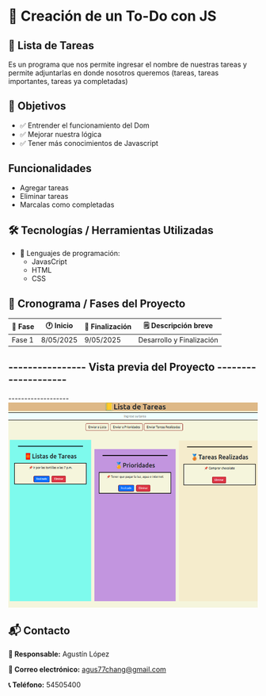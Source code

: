 # 🚀 Creación de un To-Do con JS

## 📝 Lista de Tareas
Es un programa que nos permite ingresar el nombre de nuestras tareas y permite adjuntarlas en donde nosotros queremos (tareas, tareas importantes, tareas ya completadas)

## 🎯 Objetivos
- ✅ Entrender el funcionamiento del Dom
- ✅ Mejorar nuestra lógica
- ✅ Tener más conocimientos de Javascript


## Funcionalidades
- Agregar tareas
- Eliminar tareas
- Marcalas como completadas


## 🛠️ Tecnologías / Herramientas Utilizadas
- 🧪 Lenguajes de programación:
    - JavasCript
    - HTML
    - CSS
## 📅 Cronograma / Fases del Proyecto
| 🔢 Fase            | 🕐 Inicio       | 🛑 Finalización | 🗒️ Descripción breve       |
|-------------------|----------------|----------------|-------------------------------|
| Fase 1            | 8/05/2025      | 9/05/2025      | Desarrollo y Finalización     |

## ---------------- Vista previa del Proyecto --------------------

-------------------![Lista-de-tareas](./img/todo1.png)


## 📬 Contacto
**👤 Responsable:** Agustín López 


**📧 Correo electrónico:** agus77chang@gmail.com  


**📞 Teléfono:** 54505400 

